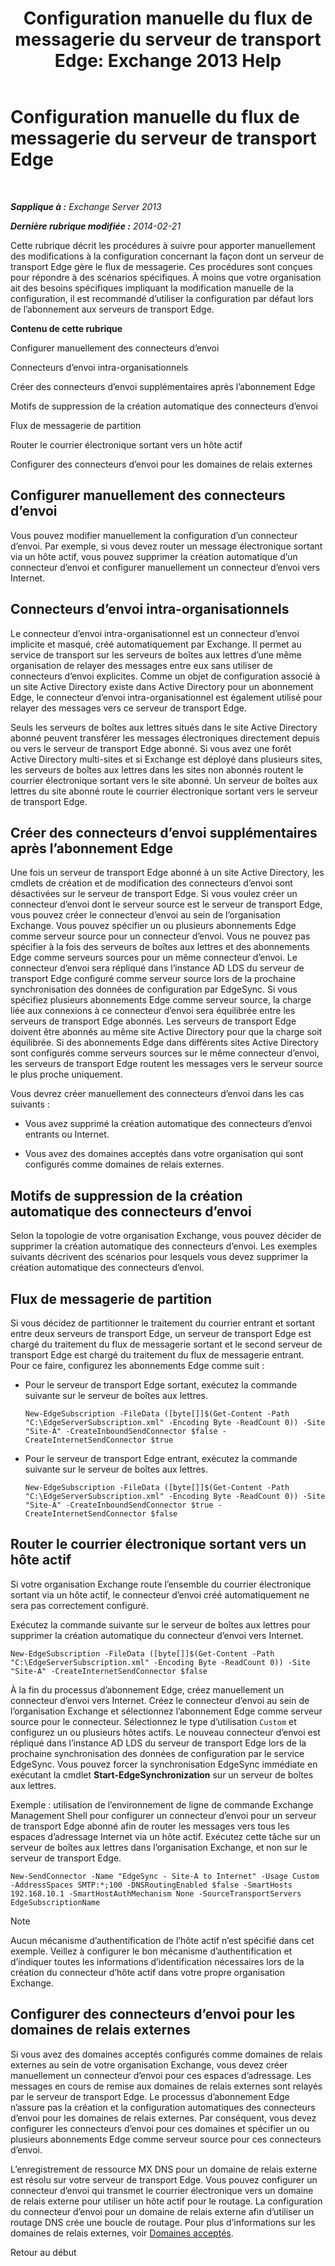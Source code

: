 ﻿---
title: 'Configuration manuelle du flux de messagerie du serveur de transport Edge: Exchange 2013 Help'
TOCTitle: Configuration manuelle du flux de messagerie du serveur de transport Edge
ms:assetid: cb4cc165-6c09-44ab-a95f-167ae8ed2485
ms:mtpsurl: https://technet.microsoft.com/fr-fr/library/Dn606261(v=EXCHG.150)
ms:contentKeyID: 61180546
ms.date: 04/24/2018
mtps_version: v=EXCHG.150
ms.translationtype: HT
---

# Configuration manuelle du flux de messagerie du serveur de transport Edge

 

_**Sapplique à :** Exchange Server 2013_

_**Dernière rubrique modifiée :** 2014-02-21_

Cette rubrique décrit les procédures à suivre pour apporter manuellement des modifications à la configuration concernant la façon dont un serveur de transport Edge gère le flux de messagerie. Ces procédures sont conçues pour répondre à des scénarios spécifiques. À moins que votre organisation ait des besoins spécifiques impliquant la modification manuelle de la configuration, il est recommandé d’utiliser la configuration par défaut lors de l’abonnement aux serveurs de transport Edge.

**Contenu de cette rubrique**

Configurer manuellement des connecteurs d’envoi

Connecteurs d’envoi intra-organisationnels

Créer des connecteurs d’envoi supplémentaires après l’abonnement Edge

Motifs de suppression de la création automatique des connecteurs d’envoi

Flux de messagerie de partition

Router le courrier électronique sortant vers un hôte actif

Configurer des connecteurs d’envoi pour les domaines de relais externes

## Configurer manuellement des connecteurs d’envoi

Vous pouvez modifier manuellement la configuration d’un connecteur d’envoi. Par exemple, si vous devez router un message électronique sortant via un hôte actif, vous pouvez supprimer la création automatique d’un connecteur d’envoi et configurer manuellement un connecteur d’envoi vers Internet.

## Connecteurs d’envoi intra-organisationnels

Le connecteur d’envoi intra-organisationnel est un connecteur d’envoi implicite et masqué, créé automatiquement par Exchange. Il permet au service de transport sur les serveurs de boîtes aux lettres d’une même organisation de relayer des messages entre eux sans utiliser de connecteurs d’envoi explicites. Comme un objet de configuration associé à un site Active Directory existe dans Active Directory pour un abonnement Edge, le connecteur d’envoi intra-organisationnel est également utilisé pour relayer des messages vers ce serveur de transport Edge.

Seuls les serveurs de boîtes aux lettres situés dans le site Active Directory abonné peuvent transférer les messages électroniques directement depuis ou vers le serveur de transport Edge abonné. Si vous avez une forêt Active Directory multi-sites et si Exchange est déployé dans plusieurs sites, les serveurs de boîtes aux lettres dans les sites non abonnés routent le courrier électronique sortant vers le site abonné. Un serveur de boîtes aux lettres du site abonné route le courrier électronique sortant vers le serveur de transport Edge.

## Créer des connecteurs d’envoi supplémentaires après l’abonnement Edge

Une fois un serveur de transport Edge abonné à un site Active Directory, les cmdlets de création et de modification des connecteurs d’envoi sont désactivées sur le serveur de transport Edge. Si vous voulez créer un connecteur d’envoi dont le serveur source est le serveur de transport Edge, vous pouvez créer le connecteur d’envoi au sein de l’organisation Exchange. Vous pouvez spécifier un ou plusieurs abonnements Edge comme serveur source pour un connecteur d’envoi. Vous ne pouvez pas spécifier à la fois des serveurs de boîtes aux lettres et des abonnements Edge comme serveurs sources pour un même connecteur d’envoi. Le connecteur d’envoi sera répliqué dans l’instance AD LDS du serveur de transport Edge configuré comme serveur source lors de la prochaine synchronisation des données de configuration par EdgeSync. Si vous spécifiez plusieurs abonnements Edge comme serveur source, la charge liée aux connexions à ce connecteur d’envoi sera équilibrée entre les serveurs de transport Edge abonnés. Les serveurs de transport Edge doivent être abonnés au même site Active Directory pour que la charge soit équilibrée. Si des abonnements Edge dans différents sites Active Directory sont configurés comme serveurs sources sur le même connecteur d’envoi, les serveurs de transport Edge routent les messages vers le serveur source le plus proche uniquement.

Vous devrez créer manuellement des connecteurs d’envoi dans les cas suivants :

  - Vous avez supprimé la création automatique des connecteurs d’envoi entrants ou Internet.

  - Vous avez des domaines acceptés dans votre organisation qui sont configurés comme domaines de relais externes.

## Motifs de suppression de la création automatique des connecteurs d’envoi

Selon la topologie de votre organisation Exchange, vous pouvez décider de supprimer la création automatique des connecteurs d’envoi. Les exemples suivants décrivent des scénarios pour lesquels vous devez supprimer la création automatique des connecteurs d’envoi.

## Flux de messagerie de partition

Si vous décidez de partitionner le traitement du courrier entrant et sortant entre deux serveurs de transport Edge, un serveur de transport Edge est chargé du traitement du flux de messagerie sortant et le second serveur de transport Edge est chargé du traitement du flux de messagerie entrant. Pour ce faire, configurez les abonnements Edge comme suit :

  - Pour le serveur de transport Edge sortant, exécutez la commande suivante sur le serveur de boîtes aux lettres.
    
        New-EdgeSubscription -FileData ([byte[]]$(Get-Content -Path "C:\EdgeServerSubscription.xml" -Encoding Byte -ReadCount 0)) -Site "Site-A" -CreateInboundSendConnector $false -CreateInternetSendConnector $true

  - Pour le serveur de transport Edge entrant, exécutez la commande suivante sur le serveur de boîtes aux lettres.
    
        New-EdgeSubscription -FileData ([byte[]]$(Get-Content -Path "C:\EdgeServerSubscription.xml" -Encoding Byte -ReadCount 0)) -Site "Site-A" -CreateInboundSendConnector $true -CreateInternetSendConnector $false

## Router le courrier électronique sortant vers un hôte actif

Si votre organisation Exchange route l’ensemble du courrier électronique sortant via un hôte actif, le connecteur d’envoi créé automatiquement ne sera pas correctement configuré.

Exécutez la commande suivante sur le serveur de boîtes aux lettres pour supprimer la création automatique du connecteur d’envoi vers Internet.

    New-EdgeSubscription -FileData ([byte[]]$(Get-Content -Path "C:\EdgeServerSubscription.xml" -Encoding Byte -ReadCount 0)) -Site "Site-A" -CreateInternetSendConnector $false

À la fin du processus d’abonnement Edge, créez manuellement un connecteur d’envoi vers Internet. Créez le connecteur d’envoi au sein de l’organisation Exchange et sélectionnez l’abonnement Edge comme serveur source pour le connecteur. Sélectionnez le type d’utilisation `Custom` et configurez un ou plusieurs hôtes actifs. Le nouveau connecteur d’envoi est répliqué dans l’instance AD LDS du serveur de transport Edge lors de la prochaine synchronisation des données de configuration par le service EdgeSync. Vous pouvez forcer la synchronisation EdgeSync immédiate en exécutant la cmdlet **Start-EdgeSynchronization** sur un serveur de boîtes aux lettres.

Exemple : utilisation de l’environnement de ligne de commande Exchange Management Shell pour configurer un connecteur d’envoi pour un serveur de transport Edge abonné afin de router les messages vers tous les espaces d’adressage Internet via un hôte actif. Exécutez cette tâche sur un serveur de boîtes aux lettres dans l’organisation Exchange, et non sur le serveur de transport Edge.

    New-SendConnector -Name "EdgeSync - Site-A to Internet" -Usage Custom -AddressSpaces SMTP:*;100 -DNSRoutingEnabled $false -SmartHosts 192.168.10.1 -SmartHostAuthMechanism None -SourceTransportServers EdgeSubscriptionName

> [!NOTE]
> Aucun mécanisme d’authentification de l’hôte actif n’est spécifié dans cet exemple. Veillez à configurer le bon mécanisme d’authentification et d’indiquer toutes les informations d’identification nécessaires lors de la création du connecteur d’hôte actif dans votre propre organisation Exchange.


## Configurer des connecteurs d’envoi pour les domaines de relais externes

Si vous avez des domaines acceptés configurés comme domaines de relais externes au sein de votre organisation Exchange, vous devez créer manuellement un connecteur d’envoi pour ces espaces d’adressage. Les messages en cours de remise aux domaines de relais externes sont relayés par le serveur de transport Edge. Le processus d’abonnement Edge n’assure pas la création et la configuration automatiques des connecteurs d’envoi pour les domaines de relais externes. Par conséquent, vous devez configurer les connecteurs d’envoi pour ces domaines et spécifier un ou plusieurs abonnements Edge comme serveur source pour ces connecteurs d’envoi.

L’enregistrement de ressource MX DNS pour un domaine de relais externe est résolu sur votre serveur de transport Edge. Vous pouvez configurer un connecteur d’envoi qui transmet le courrier électronique vers un domaine de relais externe pour utiliser un hôte actif pour le routage. La configuration du connecteur d’envoi pour un domaine de relais externe afin d’utiliser un routage DNS crée une boucle de routage. Pour plus d’informations sur les domaines de relais externes, voir [Domaines acceptés](accepted-domains-exchange-2013-help.md).

Retour au début

